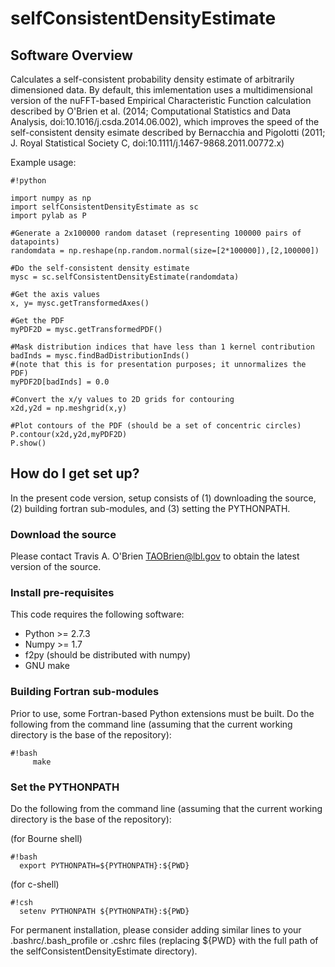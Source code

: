 # selfConsistentDensityEstimate #

## Software Overview ##

Calculates a self-consistent probability density estimate of arbitrarily
dimensioned data. By default, this imlementation uses a multidimensional
version of the nuFFT-based Empirical Characteristic Function calculation
described by O'Brien et al. (2014; Computational Statistics and Data Analysis,
doi:10.1016/j.csda.2014.06.002), which improves the speed of the
self-consistent density esimate described by Bernacchia and Pigolotti (2011; J.
Royal Statistical Society C, doi:10.1111/j.1467-9868.2011.00772.x)

Example usage:

```
#!python
 
import numpy as np
import selfConsistentDensityEstimate as sc
import pylab as P
  
#Generate a 2x100000 random dataset (representing 100000 pairs of datapoints)
randomdata = np.reshape(np.random.normal(size=[2*100000]),[2,100000])

#Do the self-consistent density estimate
mysc = sc.selfConsistentDensityEstimate(randomdata)

#Get the axis values
x, y= mysc.getTransformedAxes()

#Get the PDF
myPDF2D = mysc.getTransformedPDF()

#Mask distribution indices that have less than 1 kernel contribution
badInds = mysc.findBadDistributionInds()
#(note that this is for presentation purposes; it unnormalizes the PDF)
myPDF2D[badInds] = 0.0

#Convert the x/y values to 2D grids for contouring
x2d,y2d = np.meshgrid(x,y)

#Plot contours of the PDF (should be a set of concentric circles)
P.contour(x2d,y2d,myPDF2D)
P.show()

```


## How do I get set up? ##

In the present code version, setup consists of (1) downloading the source, (2) building fortran sub-modules, and (3) setting the PYTHONPATH.

### Download the source ###

Please contact Travis A. O'Brien <TAOBrien@lbl.gov> to obtain the latest version of the source.

### Install pre-requisites ###
This code requires the following software:
  
  * Python >= 2.7.3
  * Numpy  >= 1.7
  * f2py (should be distributed with numpy)
  * GNU make
  

### Building Fortran sub-modules ###

Prior to use, some Fortran-based Python extensions must be built.  Do the
following from the command line (assuming that the current working directory is
the base of the repository):

```
#!bash
     make
```

### Set the PYTHONPATH ###

Do the following from the command line (assuming that the current working
directory is the base of the repository):

(for Bourne shell)
```
#!bash
  export PYTHONPATH=${PYTHONPATH}:${PWD}
```

(for c-shell)
```
#!csh
  setenv PYTHONPATH ${PYTHONPATH}:${PWD}
```

For permanent installation, please consider adding similar lines to your
.bashrc/.bash\_profile or .cshrc files (replacing ${PWD} with the full path of
the selfConsistentDensityEstimate directory).